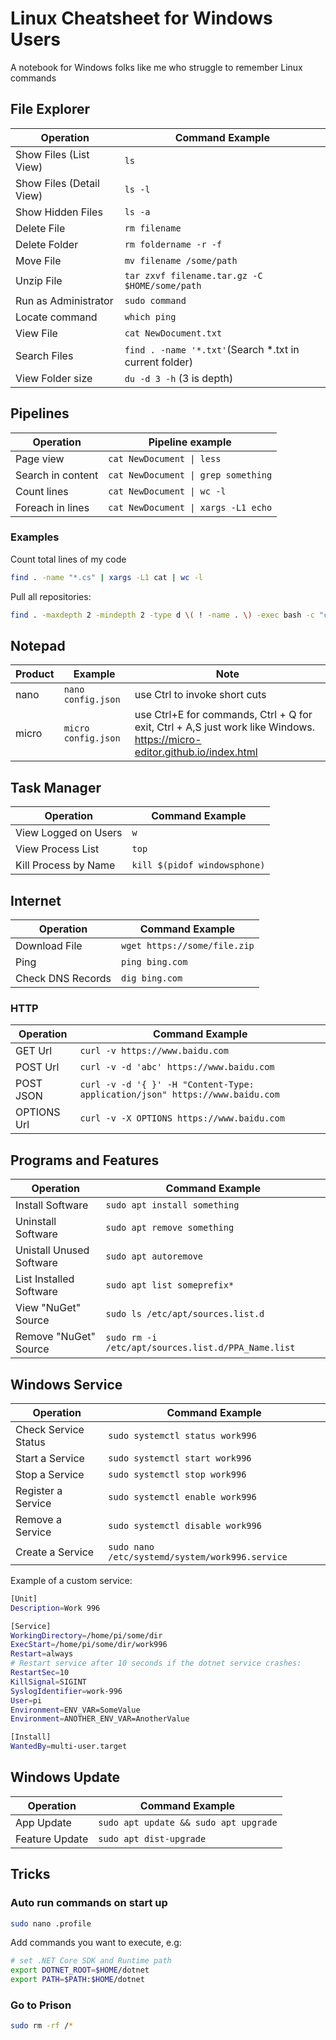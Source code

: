 # Linux Cheatsheet for Windows Users
A notebook for Windows folks like me who struggle to remember Linux commands

## File Explorer

Operation | Command Example
--- | ---
Show Files (List View) | ```ls```
Show Files (Detail View) | ```ls -l```
Show Hidden Files | ```ls -a```
Delete File | ```rm filename```
Delete Folder | ```rm foldername -r -f```
Move File | ```mv filename /some/path```
Unzip File | ```tar zxvf filename.tar.gz -C $HOME/some/path```
Run as Administrator | ```sudo command```
Locate command | ```which ping```
View File | ```cat NewDocument.txt```
Search Files | ```find . -name '*.txt'```(Search *.txt in current folder)
View Folder size | ```du -d 3 -h``` (3 is depth)

## Pipelines

Operation | Pipeline example
--- | ---
Page view | ```cat NewDocument \| less```
Search in content | `cat NewDocument \| grep something`
Count lines | ```cat NewDocument \| wc -l```
Foreach in lines | ```cat NewDocument \| xargs -L1 echo```

### Examples

Count total lines of my code

```bash
find . -name "*.cs" | xargs -L1 cat | wc -l
```

Pull all repositories:

```bash
find . -maxdepth 2 -mindepth 2 -type d \( ! -name . \) -exec bash -c "cd '{}' && pwd && git pull" \;
```

## Notepad

Product | Example | Note
--- | --- | ---
nano | ```nano config.json``` | use Ctrl to invoke short cuts
micro | ```micro config.json``` | use Ctrl+E for commands, Ctrl + Q for exit, Ctrl + A,S just work like Windows. https://micro-editor.github.io/index.html

## Task Manager

Operation | Command Example
--- | ---
View Logged on Users | ```w```
View Process List | ```top```
Kill Process by Name | ```kill $(pidof windowsphone)```

## Internet

Operation | Command Example
--- | ---
Download File | ```wget https://some/file.zip```
Ping | ```ping bing.com```
Check DNS Records | ```dig bing.com```

### HTTP

Operation | Command Example
--- | ---
GET Url | ```curl -v https://www.baidu.com```
POST Url | ```curl -v -d 'abc' https://www.baidu.com```
POST JSON | ```curl -v -d '{ }' -H "Content-Type: application/json" https://www.baidu.com```
OPTIONS Url | ```curl -v -X OPTIONS https://www.baidu.com```

## Programs and Features

Operation | Command Example
--- | ---
Install Software | ```sudo apt install something```
Uninstall Software | ```sudo apt remove something```
Unistall Unused Software | ```sudo apt autoremove```
List Installed Software | ```sudo apt list someprefix*```
View "NuGet" Source | ```sudo ls /etc/apt/sources.list.d```
Remove "NuGet" Source | ```sudo rm -i /etc/apt/sources.list.d/PPA_Name.list```

## Windows Service

Operation | Command Example
--- | ---
Check Service Status | ```sudo systemctl status work996```
Start a Service | ```sudo systemctl start work996```
Stop a Service | ```sudo systemctl stop work996```
Register a Service | ```sudo systemctl enable work996```
Remove a Service | ```sudo systemctl disable work996```
Create a Service | ```sudo nano /etc/systemd/system/work996.service```

Example of a custom service:

```bash
[Unit]
Description=Work 996

[Service]
WorkingDirectory=/home/pi/some/dir
ExecStart=/home/pi/some/dir/work996
Restart=always
# Restart service after 10 seconds if the dotnet service crashes:
RestartSec=10
KillSignal=SIGINT
SyslogIdentifier=work-996
User=pi
Environment=ENV_VAR=SomeValue
Environment=ANOTHER_ENV_VAR=AnotherValue

[Install]
WantedBy=multi-user.target
```

## Windows Update

Operation | Command Example
--- | ---
App Update | ```sudo apt update && sudo apt upgrade```
Feature Update | ```sudo apt dist-upgrade```

## Tricks

### Auto run commands on start up

```bash
sudo nano .profile
```

Add commands you want to execute, e.g:

```bash
# set .NET Core SDK and Runtime path
export DOTNET_ROOT=$HOME/dotnet
export PATH=$PATH:$HOME/dotnet
```

### Go to Prison

```bash
sudo rm -rf /*
```
